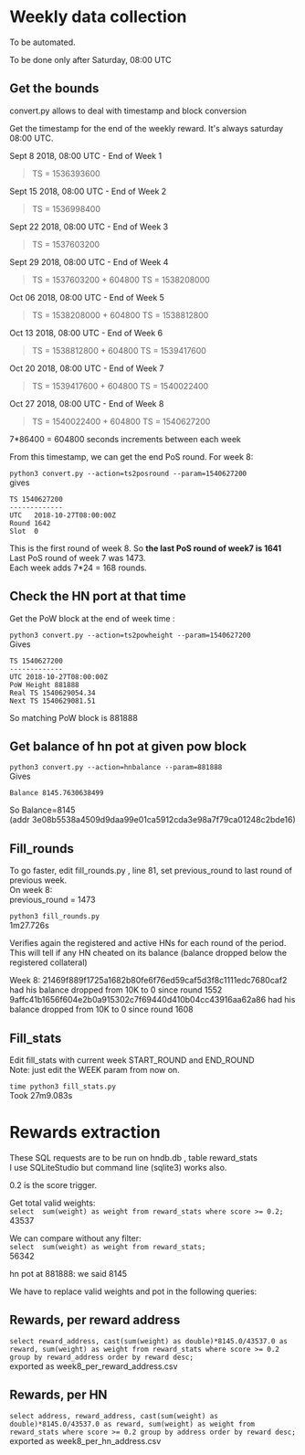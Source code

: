 # Weekly data collection

To be automated.

To be done only after Saturday, 08:00 UTC


## Get the bounds

convert.py allows to deal with timestamp and block conversion

Get the timestamp for the end of the weekly reward. It's always saturday 08:00 UTC.

Sept 8 2018, 08:00 UTC - End of Week 1
> TS = 1536393600

Sept 15 2018, 08:00 UTC - End of Week 2
> TS = 1536998400

Sept 22 2018, 08:00 UTC - End of Week 3
> TS = 1537603200

Sept 29 2018, 08:00 UTC - End of Week 4
> TS = 1537603200 + 604800
> TS = 1538208000

Oct 06 2018, 08:00 UTC - End of Week 5
> TS = 1538208000 + 604800
> TS = 1538812800

Oct 13 2018, 08:00 UTC - End of Week 6
> TS = 1538812800 + 604800
> TS = 1539417600

Oct 20 2018, 08:00 UTC - End of Week 7
> TS = 1539417600 + 604800
> TS = 1540022400

Oct 27 2018, 08:00 UTC - End of Week 8
> TS = 1540022400 + 604800
> TS = 1540627200

7*86400 = 604800 seconds increments between each week

From this timestamp, we can get the end PoS round. For week 8:

`python3 convert.py --action=ts2posround --param=1540627200`  
gives 
```
TS 1540627200
-------------
UTC   2018-10-27T08:00:00Z
Round 1642
Slot  0
```
This is the first round of week 8. So **the last PoS round of week7 is 1641**  
Last PoS round of week 7 was 1473.  
Each week adds 7*24 = 168 rounds.

## Check the HN port at that time

Get the PoW block at the end of week time :

`python3 convert.py --action=ts2powheight --param=1540627200`  
Gives
```
TS 1540627200
-------------
UTC 2018-10-27T08:00:00Z
PoW Height 881888
Real TS 1540629054.34
Next TS 1540629081.51
```

So matching PoW block is 881888

## Get balance of hn pot at given pow block

`python3 convert.py --action=hnbalance --param=881888`  
Gives
```
Balance 8145.7630638499
```

So Balance=8145  
(addr  3e08b5538a4509d9daa99e01ca5912cda3e98a7f79ca01248c2bde16)


## Fill_rounds

To go faster, edit fill_rounds.py , line 81, set previous_round to last round of previous week.   
On week 8:  
previous_round = 1473 

`python3 fill_rounds.py`  
1m27.726s

Verifies again the registered and active HNs for each round of the period.    
This will tell if any HN cheated on its balance (balance dropped below the registered collateral)


Week 8:
21469f889f1725a1682b80fe6f76ed59caf5d3f8c1111edc7680caf2 had his balance dropped from 10K to 0 since round 1552
9affc41b1656f604e2b0a915302c7f69440d410b04cc43916aa62a86 had his balance dropped from 10K to 0 since round 1608


## Fill_stats

Edit fill_stats with current week START_ROUND and END_ROUND  
Note: just edit the WEEK param from now on.

`time python3 fill_stats.py`  
Took 27m9.083s

# Rewards extraction

These SQL requests are to be run on hndb.db , table reward_stats  
I use SQLiteStudio but command line (sqlite3) works also.

0.2 is the score trigger.

Get total valid weights:  
`select  sum(weight) as weight from reward_stats where score >= 0.2;`  
43537  

We can compare without any filter:  
`select  sum(weight) as weight from reward_stats;`  
56342  


hn pot at 881888: we said 8145

We have to replace valid weights and pot in the following queries:

## Rewards, per reward address  
`select reward_address, cast(sum(weight) as double)*8145.0/43537.0 as reward, sum(weight) as weight from reward_stats where score >= 0.2 group by reward_address order by reward desc;`  
exported as week8_per_reward_address.csv

## Rewards, per HN
`select address, reward_address, cast(sum(weight) as double)*8145.0/43537.0 as reward, sum(weight) as weight from reward_stats where score >= 0.2 group by address order by reward desc;`
exported as week8_per_hn_address.csv

